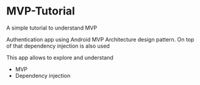 # MVP-Tutorial
A simple tutorial to understand MVP

Authentication app using Android MVP Architecture design pattern. On top of that dependency injection is also used

This app allows to explore and understand

  - MVP 
  - Dependency injection 
